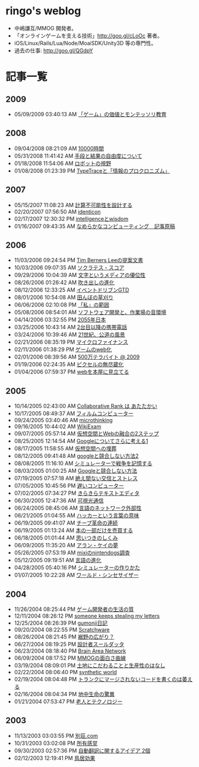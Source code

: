 ringo's weblog
====
 - 中嶋謙互/MMOG 開発者。
 - 「オンラインゲームを支える技術」http://goo.gl/cLoOc 著者。 
 - iOS/Linux/Rails/Lua/Node/MoaiSDK/Unity3D 等の専門性。
 - 過去の仕事: http://goo.gl/QGdpY

記事一覧
====

2009
----
 - 05/09/2009 03:40:13 AM [「ゲーム」の価値とモンテッソリ教育](./articles/montessori.md)

2008
----
 - 09/04/2008 08:21:09 AM [10000時間](./articles/10000_hours.md)
 - 05/31/2008 11:41:42 AM [手段と結果の自由度について](./articles/how_and_result.md)
 - 01/18/2008 11:54:06 AM [ロボットの視野](./articles/robot_sight.md)
 - 01/08/2008 01:23:39 PM [TypeTraceと「情報のプロクロニズム」](./articles/typetrace_1.md)
 

 
2007
----
 - 05/15/2007 11:08:23 AM [計算不可能性を設計する](./articles/uncomputability.md)
 - 02/20/2007 07:56:50 AM [identicon](./articles/identicon.md)
 - 02/17/2007 12:30:32 PM [intelligenceとwisdom](./articles/intelligencewis_1.md)
 - 01/16/2007 09:43:35 AM [なめらかなコンピューティング　記事原稿](./articles/nameraka.md)

 
2006
----
 - 11/03/2006 09:24:54 PM [Tim Berners Leeの提案文書](./articles/tim_berners_lee.md)
 - 10/03/2006 09:07:35 AM [ソクラテス・スコア](./articles/socrates.md)
 - 09/29/2006 10:04:39 AM [文字というメディアの優位性](./articles/letters.md)
 - 08/26/2006 01:26:42 AM [吹き出しの進化](./articles/evolution_of_bubbles.md)
 - 08/12/2006 12:33:25 AM [イベントドリブンGTD](./articles/gtd_1.md)
 - 08/01/2006 10:54:08 AM [田んぼの草刈り](./articles/ricefarms.md) 
 - 06/06/2006 02:10:08 PM [「私」の範囲](./articles/bounds_of_myself.md) 
 - 05/08/2006 08:54:01 AM [ソフトウェア開発と、作業場の音環境](./articles/sound_environment.md)
 - 04/14/2006 03:32:55 PM [2055年日本](./articles/2055.md)
 - 03/25/2006 10:43:14 AM [2台目以降の携帯電話](./articles/second_mobile_phone.md)
 - 03/24/2006 10:39:46 AM [21世紀、公道の風景](./articles/vehicles_21century.md)
 - 02/21/2006 08:35:19 PM [マイクロファイナンス](./articles/access_for_all.md)
 - 02/11/2006 01:38:29 PM [ゲームのweb化](./articles/web_3.md)
 - 02/01/2006 08:39:56 AM [500万テラバイト @ 2009](./articles/500_2009_1.md)
 - 01/19/2006 02:24:35 AM [ピクセルの無尽蔵化](./articles/infinity_pixels.md)
 - 01/04/2006 07:59:37 PM [webを本屋に見立てる](./articles/web_as_bookstore.md)
 
2005
----
 - 10/14/2005 02:43:00 AM [Collaborative Rank は あたたかい](./articles/collaborative_r.md)
 - 10/17/2005 08:49:37 AM [フィルムコンピューター](./articles/film_computer.md)
 - 09/24/2005 03:40:46 AM [microthinking](./articles/microthinking_1.md)
 - 09/16/2005 10:44:02 AM [WikiExam](./articles/wikiexam.md)
 - 09/07/2005 05:57:14 AM [仮想空間とWebの融合の2ステップ](./articles/web2.md)
 - 08/25/2005 12:14:54 AM [Googleについてさらに考える1](./articles/thougs_on_google_more_1.md)
 - 08/17/2005 11:58:55 AM [仮想空間への埋葬](./articles/bury_in_vw.md) 
 - 08/12/2005 09:41:48 AM [googleと競合しない方法2](./articles/google2_1.md) 
 - 08/08/2005 11:16:10 AM [シミュレーターで戦争を記憶する](./articles/memorize_war_by_sim.md)
 - 08/03/2005 01:00:25 AM [Googleと競合しない方法](./articles/google.md)
 - 07/19/2005 07:57:18 AM [絶え間ない交信とストレス](./articles/continuous_communication_and_stress.md)
 - 07/05/2005 10:45:56 PM [遅いコンピューター](./articles/slow_computer.md)
 - 07/02/2005 07:34:27 PM [きらきらテキストエディタ](./articles/texteditor_illumination.md)
 - 06/30/2005 12:47:36 AM [可視光通信](./articles/visible_spectrum_network.md)
 - 06/24/2005 08:45:06 AM [言語のネットワーク外部性](./articles/network_effect_of_languages.md)
 - 06/21/2005 01:04:55 AM [ハッカーという言葉の意味](./articles/hackers.md)
 - 06/19/2005 09:41:07 AM [チープ革命の連続](./articles/continuous_cheap_revolution.md)
 - 06/19/2005 01:13:24 AM [本の一部だけを売買する](./articles/partial_book.md) 
 - 06/18/2005 01:01:44 AM [思いつきのしくみ](./articles/serendipity.md) 
 - 06/09/2005 11:35:20 AM [アラン・ケイの夢](./articles/alan_kay.md)
 - 05/26/2005 07:53:19 AM [mixiのnintendogs調査](./articles/mixinintendogs.md)
 - 05/12/2005 09:19:51 AM [言語の進化](./articles/languages.md)
 - 04/28/2005 05:40:16 PM [シミュレーターの作りかた](./articles/how_to_make_sim.md)
 - 01/07/2005 10:22:28 AM [ワールド・シンセサイザー](./articles/world_synthesizer.md)
 
2004
----
 - 11/26/2004 08:25:44 PM [ゲーム開発者の生活の質](./articles/qol_of_game_developer.md)
 - 12/11/2004 08:26:12 PM [someone keeps stealing my letters](./articles/someone_keeps_s.md)
 - 12/25/2004 08:26:39 PM [gumonji日記](./articles/gumonji_1.md)
 - 09/20/2004 08:22:55 PM [Scratchware](./articles/scratchware.md) 
 - 08/26/2004 08:21:45 PM [裾野の広がり？](./articles/expantion.md)
 - 06/27/2004 08:19:25 PM [設計者スールダッタ](./articles/kenji.md) 
 - 06/23/2004 08:18:40 PM [Brain Area Network](./articles/brain_area_netw.md)
 - 06/09/2004 08:17:52 PM [MMOGの面白さ曲線](./articles/mmog_1.md)
 - 03/19/2004 08:09:01 PM [土地にこだわることと生産性のはなし](./articles/productivity.md)
 - 02/22/2004 08:06:40 PM [synthetic world](./articles/synthetic_world.md)
 - 02/19/2004 08:04:48 PM [トランクにマージされないコードを書くのは萎える](./articles/mainstream.md)
 - 02/16/2004 08:04:34 PM [地中生命の驚異](./articles/underground.md)
 - 01/21/2004 07:53:47 PM [老人とテクノロジー](./articles/elders.md)

2003
----
 - 11/13/2003 03:03:55 PM [別荘.com](./articles/bessou.md)
 - 10/31/2003 03:02:08 PM [所有感覚](./articles/i_feel_i_have_it.md)
 - 09/30/2003 02:57:36 PM [自動翻訳に関するアイデア 2個](./articles/automated_translation.md)
 - 02/12/2003 12:19:41 PM [鳥居効果](./articles/torii_effect.md)   

 